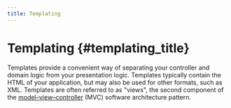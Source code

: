 ```yaml
---
title: Templating
---
```


# Templating {#templating_title}

Templates provide a convenient way of separating your controller and domain logic from your presentation logic.
Templates typically contain the HTML of your application, but may also be used for other formats, such as XML.
Templates are often referred to as "views", the second component of the
[model–view–controller](http://www.phptherightway.com/pages/Design-Patterns.html#model-view-controller) (MVC)
software architecture pattern.

